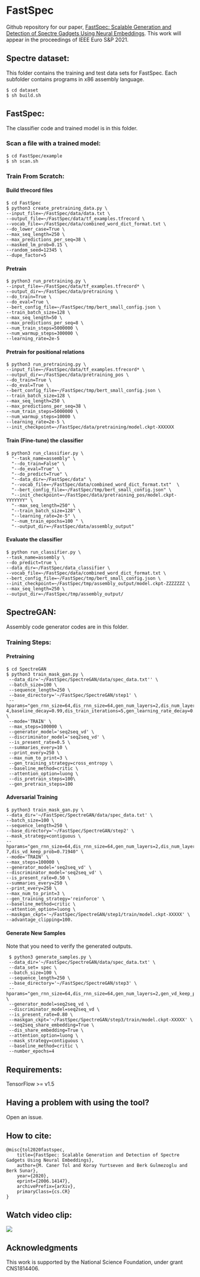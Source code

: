 # FastSpec
Github repository for our paper, [FastSpec: Scalable Generation and Detection of Spectre Gadgets Using Neural Embeddings](https://arxiv.org/abs/2006.14147). This work will appear in the proceedings of IEEE Euro S&P 2021.


## Spectre dataset: 
This folder contains the training and test data sets for FastSpec. Each subfolder contains programs in x86 assembly language.
```
$ cd dataset
$ sh build.sh
```

## FastSpec: 
The classifier code and trained model is in this folder.
### Scan a file with a trained model:
```
$ cd FastSpec/example
$ sh scan.sh
```
### Train From Scratch:

#### Build tfrecord files
```
$ cd FastSpec
$ python3 create_pretraining_data.py \
--input_file=~/FastSpec/data/data.txt \
--output_file=~/FastSpec/data/tf_examples.tfrecord \
--vocab_file=~/FastSpec/data/combined_word_dict_format.txt \
--do_lower_case=True \
--max_seq_length=250 \
--max_predictions_per_seq=38 \
--masked_lm_prob=0.15 \
--random_seed=12345 \
--dupe_factor=5
```
#### Pretrain
```
$ python3 run_pretraining.py \
--input_file=~/FastSpec/data/tf_examples.tfrecord* \
--output_dir=~/FastSpec/data/pretraining \
--do_train=True \
--do_eval=True \
--bert_config_file=~/FastSpec/tmp/bert_small_config.json \
--train_batch_size=128 \
--max_seq_length=50 \
--max_predictions_per_seq=8 \
--num_train_steps=5000000 \
--num_warmup_steps=300000 \
--learning_rate=2e-5
```
#### Pretrain for positional relations
```
$ python3 run_pretraining.py \
--input_file=~/FastSpec/data/tf_examples.tfrecord* \
--output_dir=~/FastSpec/data/pretraining_pos \
--do_train=True \
--do_eval=True \
--bert_config_file=~/FastSpec/tmp/bert_small_config.json \
--train_batch_size=128 \
--max_seq_length=250 \
--max_predictions_per_seq=38 \
--num_train_steps=5000000 \
--num_warmup_steps=10000 \
--learning_rate=2e-5 \
--init_checkpoint=~/FastSpec/data/pretraining/model.ckpt-XXXXXX
```
#### Train (Fine-tune) the classifier
```
$ python3 run_classifier.py \
  "--task_name=assembly" \
  "--do_train=False" \
  "--do_eval=True" \
  "--do_predict=True" \
  "--data_dir=~/FastSpec/data" \
  "--vocab_file=~/FastSpec/data/combined_word_dict_format.txt"  \
  "--bert_config_file=~/FastSpec/tmp/bert_small_config.json" \
  "--init_checkpoint=~/FastSpec/data/pretraining_pos/model.ckpt-YYYYYYY" \
  "--max_seq_length=250" \
  "--train_batch_size=128" \
  "--learning_rate=2e-5" \
  "--num_train_epochs=100 " \
  "--output_dir=~/FastSpec/data/assembly_output"
```

#### Evaluate the classifier
  ```
 $ python run_classifier.py \
  --task_name=assembly \
  --do_predict=true \
  --data_dir=~/FastSpec/data_classifier \
  --vocab_file=~/FastSpec/data/combined_word_dict_format.txt \
  --bert_config_file=~/FastSpec/tmp/bert_small_config.json \
  --init_checkpoint=~/FastSpec/tmp/assembly_output/model.ckpt-ZZZZZZZ \
  --max_seq_length=250 \
  --output_dir=~/FastSpec/tmp/assembly_output/
  ```
## SpectreGAN: 
Assembly code generator codes are in this folder.
### Training Steps:
#### Pretraining
```
$ cd SpectreGAN
$ python3 train_mask_gan.py \
 --data_dir='~/FastSpec/SpectreGAN/data/spec_data.txt'' \
 --batch_size=100 \
 --sequence_length=250 \
 --base_directory='~/FastSpec/SpectreGAN/step1' \
 --hparams="gen_rnn_size=64,dis_rnn_size=64,gen_num_layers=2,dis_num_layers=2,gen_learning_rate=0.00074876,dis_learning_rate=5e-4,baseline_decay=0.99,dis_train_iterations=5,gen_learning_rate_decay=0.95" \
 --mode='TRAIN' \
 --max_steps=100000 \
 --generator_model='seq2seq_vd' \
 --discriminator_model='seq2seq_vd' \
 --is_present_rate=0.5 \
 --summaries_every=10 \
 --print_every=250 \
 --max_num_to_print=3 \
 --gen_training_strategy=cross_entropy \
 --baseline_method=critic \
 --attention_option=luong \
 --dis_pretrain_steps=100\
 --gen_pretrain_steps=100
```

#### Adversarial Training
```
$ python3 train_mask_gan.py \
--data_dir='~/FastSpec/SpectreGAN/data/spec_data.txt' \
--batch_size=100 \
--sequence_length=250 \
--base_directory='~/FastSpec/SpectreGAN/step2' \
--mask_strategy=contiguous \
--hparams="gen_rnn_size=64,dis_rnn_size=64,gen_num_layers=2,dis_num_layers=2,gen_learning_rate=0.0005,gen_learning_rate_decay=1.0,gen_full_learning_rate_steps=2000000,gen_vd_keep_prob=0.33971,rl_discount_rate=0.89072,dis_learning_rate=0.005,baseline_decay=0.99,dis_train_iterations=10,dis_pretrain_learning_rate=0.005,critic_learning_rate=5.1761e-7,dis_vd_keep_prob=0.71940" \
--mode='TRAIN' \
--max_steps=100000 \
--generator_model='seq2seq_vd' \
--discriminator_model='seq2seq_vd' \
--is_present_rate=0.50 \
--summaries_every=250 \
--print_every=250 \
--max_num_to_print=3 \
--gen_training_strategy='reinforce' \
--baseline_method=critic \
--attention_option=luong \
--maskgan_ckpt='~/FastSpec/SpectreGAN/step1/train/model.ckpt-XXXXX' \
--advantage_clipping=100.
```
#### Generate New Samples
Note that you need to verify the generated outputs.
```
 $ python3 generate_samples.py \
 --data_dir='~/FastSpec/SpectreGAN/data/spec_data.txt' \
 --data_set= spec \
 --batch_size=100 \
 --sequence_length=250 \
 --base_directory='~/FastSpec/SpectreGAN/step3' \
 --hparams="gen_rnn_size=64,dis_rnn_size=64,gen_num_layers=2,gen_vd_keep_prob=0.33971" \
 --generator_model=seq2seq_vd \
 --discriminator_model=seq2seq_vd \
 --is_present_rate=0.80 \
 --maskgan_ckpt='~/FastSpec/SpectreGAN/step3/train/model.ckpt-XXXXX' \
 --seq2seq_share_embedding=True \
 --dis_share_embedding=True \
 --attention_option=luong \
 --mask_strategy=contiguous \
 --baseline_method=critic \
 --number_epochs=4
```
## Requirements: 
TensorFlow >= v1.5

## Having a problem with using the tool?
Open an issue.

## How to cite:
```
@misc{tol2020fastspec,
    title={FastSpec: Scalable Generation and Detection of Spectre Gadgets Using Neural Embeddings},
    author={M. Caner Tol and Koray Yurtseven and Berk Gulmezoglu and Berk Sunar},
    year={2020},
    eprint={2006.14147},
    archivePrefix={arXiv},
    primaryClass={cs.CR}
}
```

## Watch video clip:
[![](https://raw.githubusercontent.com/vernamlab/FastSpec/master/FastSpec/title.PNG)](http://www.youtube.com/watch?v=Nf0dN7X0RuE "")

## Acknowledgments
This work is supported by the National Science Foundation, under grant CNS1814406.
